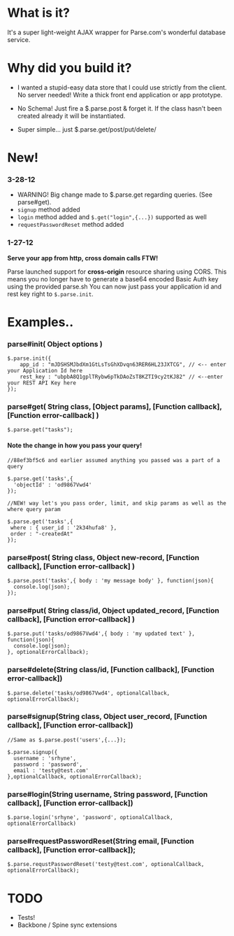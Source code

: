 # What is it? 

It's a super light-weight AJAX wrapper for Parse.com's wonderful database service. 

# Why did you build it? 

* I wanted a stupid-easy data store that I could use strictly from the client. No server needed! 
Write a thick front end application or app prototype. 

* No Schema! Just fire a $.parse.post & forget it. If the class hasn't been created already it will be 
instantiated. 

* Super simple... just $.parse.get/post/put/delete/

# New!

### 3-28-12

  * WARNING! Big change made to $.parse.get regarding queries. (See parse#get).
  * `signup` method added
  * `login` method added and `$.get("login",{...})` supported as well
  * `requestPasswordReset` method added
  
### 1-27-12

__Serve your app from http, cross domain calls FTW!__

Parse launched support for __cross-origin__ resource sharing using CORS.
This means you no longer have to generate a base64 encoded Basic Auth key using the provided parse.sh
You can now just pass your application id and rest key right to `$.parse.init`.


# Examples.. 

### parse#init( Object options )
    
    $.parse.init({
  		app_id : "mJDSHSMJbdXm1GtLsTsGhXDvqn63RER6HL23JXTCG", // <-- enter your Application Id here 
  		rest_key : "ubpbA8Q1gplTRybw6pTkDAoZsT8KZTI9cy2tKJ82" // <--enter your REST API Key here	
  	});
  	
### parse#get( String class, [Object params], [Function callback], [Function error-callback] )
  
    $.parse.get("tasks");
  
#### Note the change in how you pass your query!
  
    //88ef3bf5c6 and earlier assumed anything you passed was a part of a query
  
    $.parse.get('tasks',{
      'objectId' : 'od9867Vwd4'
    });
  
    //NEW! way let's you pass order, limit, and skip params as well as the where query param
  
    $.parse.get('tasks',{
     where : { user_id : '2k34hufa8' },
     order : "-createdAt"
    });
    	
### parse#post( String class, Object new-record, [Function callback], [Function error-callback] )

    $.parse.post('tasks',{ body : 'my message body' }, function(json){
      console.log(json);
    });

### parse#put( String class/id, Object updated_record, [Function callback], [Function error-callback] )

    $.parse.put('tasks/od9867Vwd4',{ body : 'my updated text' }, function(json){
      console.log(json);
    }, optionalErrorCallback);
  
### parse#delete(String class/id, [Function callback], [Function error-callback])
  
    $.parse.delete('tasks/od9867Vwd4', optionalCallback, optionalErrorCallback);
    
### parse#signup(String class, Object user_record, [Function callback], [Function error-callback])
  
    //Same as $.parse.post('users',{...});
  
    $.parse.signup({ 
      username : 'srhyne', 
      password : 'password', 
      email : 'testy@test.com' 
    },optionalCallback, optionalErrorCallback);

### parse#login(String username, String password, [Function callback], [Function error-callback])
  
    $.parse.login('srhyne', 'password', optionalCallback, optionalErrorCallback)
  
### parse#requestPasswordReset(String email, [Function callback], [Function error-callback]);
  
    $.parse.requstPasswordReset('testy@test.com', optionalCallback, optionalErrorCallback);

# TODO 

* Tests!
* Backbone / Spine sync extensions



